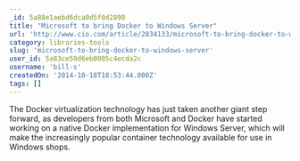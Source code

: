 ```yaml
---
_id: 5a88e1aebd6dca0d5f0d2898
title: "Microsoft to bring Docker to Windows Server"
url: 'http://www.cio.com/article/2834133/microsoft-to-bring-docker-to-windows-server.html'
category: libraries-tools
slug: 'microsoft-to-bring-docker-to-windows-server'
user_id: 5a83ce59d6eb0005c4ecda2c
username: 'bill-s'
createdOn: '2014-10-18T18:53:44.000Z'
tags: []
---
```


The Docker virtualization technology has just taken another giant step forward, as developers from both Microsoft and Docker have started working on a native Docker implementation for Windows Server, which will make the increasingly popular container technology available for use in Windows shops.
